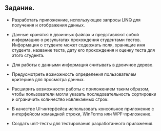 ## Задание.

- Разработать приложениие, использующее запросы LINQ для получения и отображения данных.

- Данные хранятся в двоичных файлах и представляют собой информацию о результатах прохождения студентами тестов. Информация о студенте может содержать поля, хранящие имя студента, название теста, дату его прохождения и оценку теста для этого студента.

- Для работы с данными информация считывать в двоичное дерево.

- Предусмотреть возможность определения пользователем критериев для просмотра данных.

- Расширить возможности работы с приложением таким образом, чтобы пользователи могли указать последовательность сортировки и ограничить количество извлекаемых строк.

- В качестве UI-интерфейса использовать консольное приложение с интерфейсом командной строки, WinForms или WPF-приложение.

- Создать unit-тесты для тестирования разработанного приложения.
